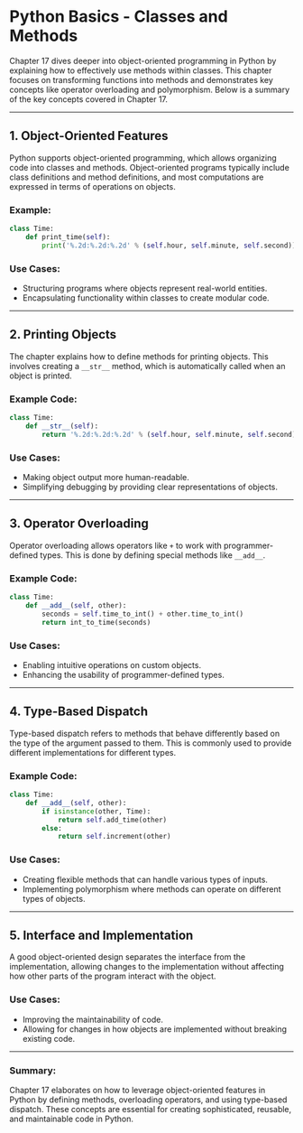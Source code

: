 # Python Basics - Classes and Methods

Chapter 17 dives deeper into object-oriented programming in Python by explaining how to effectively use methods within classes. This chapter focuses on transforming functions into methods and demonstrates key concepts like operator overloading and polymorphism. Below is a summary of the key concepts covered in Chapter 17.

---

## 1. Object-Oriented Features

Python supports object-oriented programming, which allows organizing code into classes and methods. Object-oriented programs typically include class definitions and method definitions, and most computations are expressed in terms of operations on objects.

### Example:

```python
class Time:
    def print_time(self):
        print('%.2d:%.2d:%.2d' % (self.hour, self.minute, self.second))
```

### Use Cases:

- Structuring programs where objects represent real-world entities.
- Encapsulating functionality within classes to create modular code.

---

## 2. Printing Objects

The chapter explains how to define methods for printing objects. This involves creating a `__str__` method, which is automatically called when an object is printed.

### Example Code:

```python
class Time:
    def __str__(self):
        return '%.2d:%.2d:%.2d' % (self.hour, self.minute, self.second)
```

### Use Cases:

- Making object output more human-readable.
- Simplifying debugging by providing clear representations of objects.

---

## 3. Operator Overloading

Operator overloading allows operators like `+` to work with programmer-defined types. This is done by defining special methods like `__add__`.

### Example Code:

```python
class Time:
    def __add__(self, other):
        seconds = self.time_to_int() + other.time_to_int()
        return int_to_time(seconds)
```

### Use Cases:

- Enabling intuitive operations on custom objects.
- Enhancing the usability of programmer-defined types.

---

## 4. Type-Based Dispatch

Type-based dispatch refers to methods that behave differently based on the type of the argument passed to them. This is commonly used to provide different implementations for different types.

### Example Code:

```python
class Time:
    def __add__(self, other):
        if isinstance(other, Time):
            return self.add_time(other)
        else:
            return self.increment(other)
```

### Use Cases:

- Creating flexible methods that can handle various types of inputs.
- Implementing polymorphism where methods can operate on different types of objects.

---

## 5. Interface and Implementation

A good object-oriented design separates the interface from the implementation, allowing changes to the implementation without affecting how other parts of the program interact with the object.

### Use Cases:

- Improving the maintainability of code.
- Allowing for changes in how objects are implemented without breaking existing code.

---

### Summary:

Chapter 17 elaborates on how to leverage object-oriented features in Python by defining methods, overloading operators, and using type-based dispatch. These concepts are essential for creating sophisticated, reusable, and maintainable code in Python.
